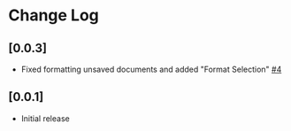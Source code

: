 # Change Log

## [0.0.3]

- Fixed formatting unsaved documents and added "Format Selection" [#4](https://github.com/mickeypearce/vscode-oracle-format/issues/4)

## [0.0.1]

- Initial release
